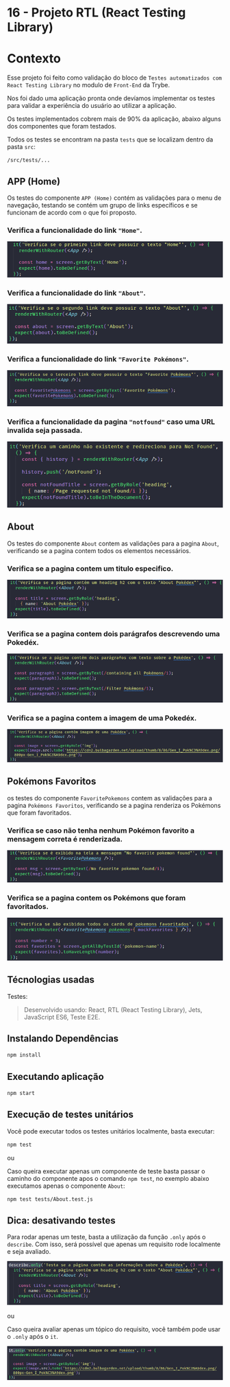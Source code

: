 # 16 - Projeto RTL (React Testing Library)

# Contexto
Esse projeto foi feito como validação do bloco de `Testes automatizados com React Testing Library` no modulo de `Front-End` da Trybe.

Nos foi dado uma aplicação pronta onde devíamos implementar os testes para validar a experiência do usuário ao utilizar a aplicação.

Os testes implementados cobrem mais de 90% da aplicação, abaixo alguns dos componentes que foram testados.

Todos os testes se encontram na pasta `tests` que se localizam dentro da pasta `src`:<br>

```
/src/tests/...
```

## APP (Home)
Os testes do componente `APP (Home)` contém as validações para o menu de navegação, testando se contém um grupo de links específicos e se funcionam de acordo com o que foi proposto.

### Verifica a funcionalidade do link `"Home"`.

![img](/src/image/App-home.png)

### Verifica a funcionalidade do link `"About"`.

![img](/src/image/App-about.png)

### Verifica a funcionalidade do link `"Favorite Pokémons"`.

![img](/src/image/App-favoritePokemon.png)

### Verifica a funcionalidade da pagina `"notfound"` caso uma URL invalida seja passada.

![img](/src/image/App-notFound.png)


## About
Os testes do componente `About` contem as validações para a pagina `About`, verificando se a pagina contem todos os elementos necessários.

### Verifica se a pagina contem um titulo especifico.

![img](/src/image/About-titulo.png)

### Verifica se a pagina contem dois parágrafos descrevendo uma Pokedéx.

![img](/src/image/About-paragrafo.png)

### Verifica se a pagina contem a imagem de uma Pokedéx.

![img](/src/image/About-imagem.png)


## Pokémons Favoritos
os testes do componente `FavoritePokemons` contem as validações para a pagina `Pokémons Favoritos`, verificando se a pagina renderiza os Pokémons que foram favoritados.

### Verifica se caso não tenha nenhum Pokémon favorito a mensagem correta é renderizada.

![img](/src/image/Favorite-imagem.png)

### Verifica se a pagina contem os Pokémons que foram favoritados.

![img](/src/image/Favorite-pokemon.png)


## Técnologias usadas

Testes:
> Desenvolvido usando: React, RTL (React Testing Library), Jets, JavaScript ES6, Teste E2E.
## Instalando Dependências

``` bash
npm install
``` 
## Executando aplicação

  ``` bash
  npm start
  ```

## Execução de testes unitários

Você pode executar todos os testes unitários localmente, basta executar:

```bash
npm test
```

ou 

Caso queira executar apenas um componente de teste basta passar o caminho do componente apos o comando `npm test`, no exemplo abaixo executamos apenas o componente `About`:

```bash
npm test tests/About.test.js
```

## Dica: desativando testes

Para rodar apenas um teste, basta a utilização da função `.only` após o `describe`. Com isso, será possível que apenas um requisito rode localmente e seja avaliado.

![img](/src/image/Dica-1.png)<br>

ou

Caso queira avaliar apenas um tópico do requisito, você também pode usar o `.only` após o `it`.

![img](/src/image/Dica-2.png)
